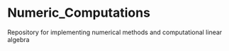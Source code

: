 # Numeric_Computations
Repository for implementing numerical methods and computational linear algebra
